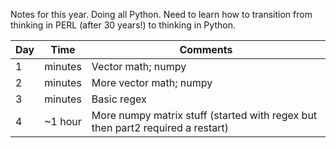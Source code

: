 Notes for this year. Doing all Python. Need to learn how to transition from thinking in PERL (after 30 years!) to thinking in Python.

| Day | Time | Comments |
| --- | ---- | -------- |
| 1   | minutes | Vector math; numpy |
| 2   | minutes | More vector math; numpy |
| 3   | minutes | Basic regex |
| 4   | ~1 hour | More numpy matrix stuff (started with regex but then part2 required a restart) |
